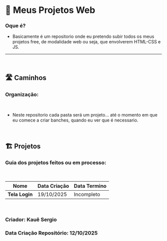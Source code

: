# 🥳 **Meus Projetos Web**
### Oque é?
- Basicamente é um repositorio onde eu pretendo subir todos os meus projetos free, de modalidade web ou seja, que envolverem HTML-CSS e JS.

---
<br>

## 🛣️ **Caminhos** 
### Organização:

<br>

- Neste repositorio cada pasta será um projeto... até o momento em que eu comece a criar banches, quando eu ver que é necessario.


<br>

## 🏗️ **Projetos** 
### Guia dos projetos feitos ou em processo:

<br>

|**Nome**   |**Data Criação** |**Data Termino** |   
--------|-------------|-------------|
|**Tela Login**   |19/10/2025 |Incompleto |   


<br>


### **Criador:** **Kauê Sergio**
### **Data Criação Repositório:** 12/10/2025
